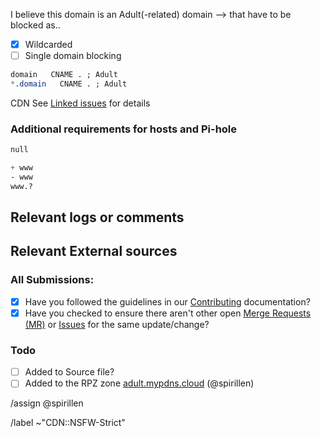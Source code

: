 <!-- Find tips in the bottom -->

I believe this domain is an Adult(-related) domain --> that have to be blocked as..

- [X] Wildcarded
- [ ] Single domain blocking

```css
domain   CNAME . ; Adult
*.domain   CNAME . ; Adult
```

CDN See [Linked issues](#related-issues) for details

### Additional requirements for hosts and Pi-hole

```css
null
```

```css
+ www
- www
www.?
```

## Relevant logs or comments
<!-- comments like a specific url to see contents -->

## Relevant External sources
<!-- If you found this domain on another issueboard -->

### All Submissions:
- [X] Have you followed the guidelines in our [Contributing](CONTRIBUTING.md) documentation?
- [X] Have you checked to ensure there aren't other open
      [Merge Requests (MR)](../merge_requests) or [Issues](../issues) for the
      same update/change?

### Todo
- [ ] Added to Source file?
- [ ] Added to the RPZ zone [adult.mypdns.cloud](https://mypdns.org/mypdns/support/-/wikis/RPZ-List#adultmypdnscloud) (@spirillen)

/assign @spirillen 

/label ~"CDN::NSFW-Strict"

<!--
usage of www or not

Please check if you submission is using the the www or not and put that into
the section of

You can tell us you have checked this by adding either a {key +}, a {key -} or `none` in front of the `www`

+ www  The domain uses **both** the `www` and the _none_ `www` names.
- www  The domain uses **only** the _none_ `www` name.
www.domain  The domain uses **only** the `www.` name.
www.? Leaving the question mark tells us you haven't tested this

Tips & Tricks

If you are using ie. uBlock Origin, you can sort the log output with this
one-liner in bash.
See snippet: https://mypdns.org/-/snippets/30
-->
